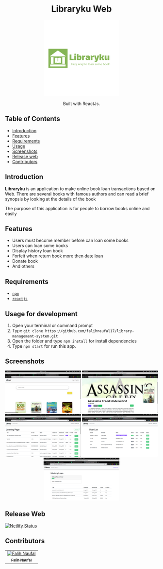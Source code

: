 <h1 align="center">Libraryku Web</h1>
<p align="center">
  <img width="250" src="./src/assets/logo/logo.png"/>
</p>
<p align="center">
  Built with ReactJs.
</p>

## Table of Contents

- [Introduction](#introduction)
- [Features](#features)
- [Requirements](#requirements)
- [Usage](#usage-for-development)
- [Screenshots](#screenshots)
- [Release web](#release-apk)
- [Contributors](#contributors)

## Introduction
<b>Libraryku</b> is an application to make online book loan transactions based on Web. There are several books with famous authors and can read a brief synopsis by looking at the details of the book

The purpose of this application is for people to borrow books online and easily

## Features
* Users must become member before can loan some books
* Users can loan some books
* Display history loan book
* Forfeit when return book more then date loan
* Donate book
* And others

## Requirements
* [`npm`](https://www.npmjs.com/get-npm)
* [`reactjs`](https://reactjs.org/docs/getting-started.html)

## Usage for development
1. Open your terminal or command prompt
2. Type `git clone https://github.com/falihnaufal17/library-management-system.git`
3. Open the folder and type `npm install` for install dependencies
4. Type `npm start` for run this app.

## Screenshots
<div align="center">
    <img width="250" src="./src/assets/Screenshot from 2019-08-31 08-39-46.png">
    <img width="250" src="./src/assets/Screenshot from 2019-08-31 08-41-08.png">
    <img width="250" src="./src/assets/Screenshot from 2019-08-31 08-42-05.png">
    <img width="250" src="./src/assets/Screenshot from 2019-08-31 08-43-52.png">
    <img width="250" src="./src/assets/Screenshot from 2019-08-31 08-44-19.png">
</div>

## Release Web
[![Netlify Status](https://api.netlify.com/api/v1/badges/85e33a03-d82a-4947-8b71-f38561c69149/deploy-status)](https://libraryku.netlify.com/)

## Contributors
<center>
  <table>
    <tr>
      <td align="center">
        <a href="https://github.com/falihnaufal17">
          <img width="100" src="https://avatars0.githubusercontent.com/u/35053882?s=400&u=bcaa1ec9f86edef98c566d22ee66b660fd6d6323&v=4" alt="Falih Naufal"><br/>
          <sub><b>Falih Naufal</b></sub>
        </a>
      </td>
    </tr>
  </table>
</center>
